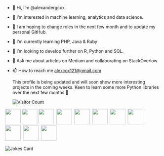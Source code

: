 - 👋 Hi, I’m @alexandergcox
- 👀 I’m interested in machine learning, analytics and data science.
- 👀 I am hoping to change roles in the next few month and to update my personal GitHub.
- 🌱 I’m currently learning PHP, Java & Ruby
- 💞️ I’m looking to develop further on R, Python and SQL.
- 💬 Ask me about articles on Medium and collaborating on StackOverlow
- 📫 How to reach me alexcox121@gmail.com

  This profile is being updated and will soon show more interesting projects in the coming weeks.
  Keen to learn some more Python libraries over the next few months 🙂

  ![Visitor Count](https://profile-counter.glitch.me/{alexandergcox}/count.svg)

<img height=50 src="https://cdn.jsdelivr.net/gh/devicons/devicon/icons/python/python-original.svg"/><img height=50>
<img height=50 src="https://cdn.jsdelivr.net/gh/devicons/devicon/icons/pandas/pandas-original-wordmark.svg" /><img height=50>
<img height=50 src="https://cdn.jsdelivr.net/gh/devicons/devicon/icons/numpy/numpy-original.svg" /> <img height=50>
<img height=50 src="https://cdn.jsdelivr.net/gh/devicons/devicon/icons/postgresql/postgresql-original.svg" /> <img height=50>
<img height=50 src="https://cdn.jsdelivr.net/gh/devicons/devicon/icons/rstudio/rstudio-original.svg" /> <img height=50>
<img height=50 src="https://cdn.jsdelivr.net/gh/devicons/devicon/icons/tensorflow/tensorflow-original.svg" /> <img height=50>
<img height=50 src="https://cdn.jsdelivr.net/gh/devicons/devicon/icons/anaconda/anaconda-original.svg" /> <img height=50>
<img height=50 src="https://cdn.jsdelivr.net/gh/devicons/devicon/icons/c/c-original.svg" /> <img height=50>
<img height=50 src="https://cdn.jsdelivr.net/gh/devicons/devicon/icons/jupyter/jupyter-original-wordmark.svg" /> <img height=50>
<img height=50 src="https://cdn.jsdelivr.net/gh/devicons/devicon/icons/matlab/matlab-original.svg" /> <img height=50>
<img height=50 src="https://cdn.jsdelivr.net/gh/devicons/devicon/icons/raspberrypi/raspberrypi-original.svg" /><img height=50>

  ![Jokes Card](https://readme-jokes.vercel.app/api)

